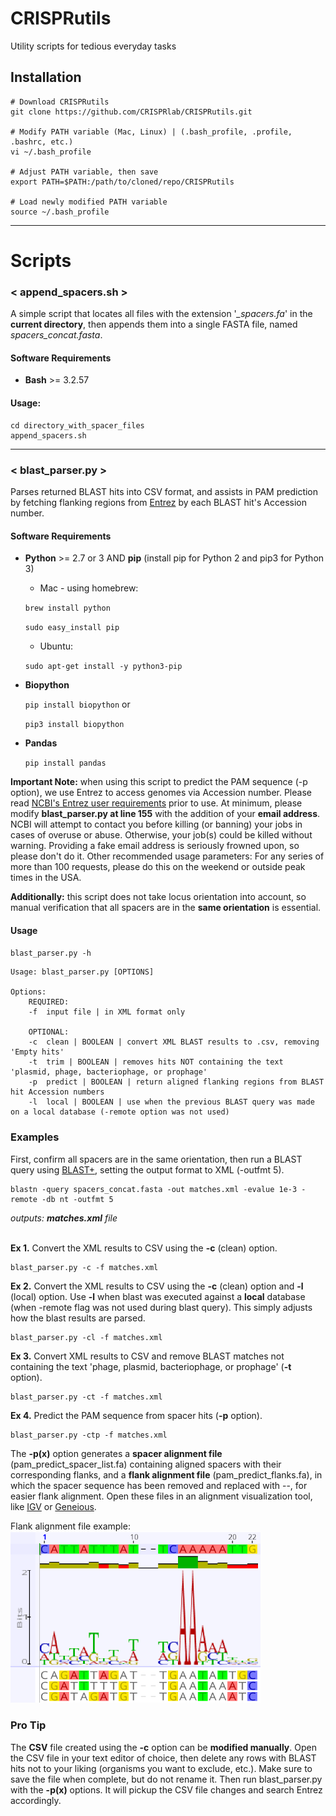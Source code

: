 # CRISPRutils
Utility scripts for tedious everyday tasks

## Installation
```
# Download CRISPRutils
git clone https://github.com/CRISPRlab/CRISPRutils.git

# Modify PATH variable (Mac, Linux) | (.bash_profile, .profile, .bashrc, etc.)
vi ~/.bash_profile

# Adjust PATH variable, then save
export PATH=$PATH:/path/to/cloned/repo/CRISPRutils

# Load newly modified PATH variable
source ~/.bash_profile
```

---
# Scripts
### < append_spacers.sh >
A simple script that locates all files with the extension '*_spacers.fa*' in the **current directory**, then appends them into a single FASTA file, named *spacers_concat.fasta*.

#### Software Requirements
- **Bash** >= 3.2.57

#### Usage:

```
cd directory_with_spacer_files
append_spacers.sh
```


---
### < blast_parser.py >
Parses returned BLAST hits into CSV format, and assists in PAM prediction by fetching flanking regions from [Entrez](https://www.ncbi.nlm.nih.gov/Class/MLACourse/Original8Hour/Entrez/) by each BLAST hit's Accession number.

#### Software Requirements
- **Python** >= 2.7 or 3 AND **pip** (install pip for Python 2 and pip3 for Python 3)
  - Mac - using homebrew:

   `brew install python`

   `sudo easy_install pip`
  - Ubuntu:

   `sudo apt-get install -y python3-pip`

- **Biopython**

  `pip install biopython`
  or

  `pip3 install biopython`

- **Pandas**

  `pip install pandas`

**Important Note:** when using this script to predict the PAM sequence (-p option), we use Entrez to access genomes via Accession number. Please read [NCBI's Entrez user requirements](https://www.ncbi.nlm.nih.gov/books/NBK25497/#chapter2.Usage_Guidelines_and_Requiremen) prior to use. At minimum, please modify **blast_parser.py at line 155** with the addition of your **email address**. NCBI will attempt to contact you before killing (or banning) your jobs in cases of overuse or abuse. Otherwise, your job(s) could be killed without warning. Providing a fake email address is seriously frowned upon, so please don't do it. Other recommended usage parameters: For any series of more than 100 requests, please do this on the weekend or outside peak times in the USA.  

**Additionally:** this script does not take locus orientation into account, so manual verification that all spacers are in the **same orientation** is essential. 

#### Usage

`blast_parser.py -h`

```
Usage: blast_parser.py [OPTIONS]

Options:
    REQUIRED:
    -f  input file | in XML format only

    OPTIONAL:
    -c  clean | BOOLEAN | convert XML BLAST results to .csv, removing 'Empty hits'
    -t  trim | BOOLEAN | removes hits NOT containing the text 'plasmid, phage, bacteriophage, or prophage'
    -p  predict | BOOLEAN | return aligned flanking regions from BLAST hit Accession numbers
    -l  local | BOOLEAN | use when the previous BLAST query was made on a local database (-remote option was not used)
```

### Examples
First, confirm all spacers are in the same orientation, then run a BLAST query using [BLAST+](https://blast.ncbi.nlm.nih.gov/Blast.cgi?CMD=Web&PAGE_TYPE=BlastDocs&DOC_TYPE=Download), setting the output format to XML (-outfmt 5).

```
blastn -query spacers_concat.fasta -out matches.xml -evalue 1e-3 -remote -db nt -outfmt 5
```
*outputs: **matches.xml** file*<br/><br/>

**Ex 1.** Convert the XML results to CSV using the **-c** (clean) option.
```
blast_parser.py -c -f matches.xml
```

**Ex 2.** Convert the XML results to CSV using the **-c** (clean) option and **-l** (local) option. Use **-l** when blast was executed against a **local** database (when -remote flag was not used during blast query). This simply adjusts how the blast results are parsed.
```
blast_parser.py -cl -f matches.xml
```

**Ex 3.** Convert XML results to CSV and remove BLAST matches not containing the text 'phage, plasmid, bacteriophage, or prophage' (**-t** option).
```
blast_parser.py -ct -f matches.xml
```

**Ex 4.** Predict the PAM sequence from spacer hits (**-p** option).
```
blast_parser.py -ctp -f matches.xml
```
The **-p(x)** option generates a **spacer alignment file** (pam_predict_spacer_list.fa) containing aligned spacers with their corresponding flanks, and a **flank alignment file** (pam_predict_flanks.fa), in which the spacer sequence has been removed and replaced with --, for easier flank alignment. Open these files in an alignment visualization tool, like [IGV](http://software.broadinstitute.org/software/igv/) or [Geneious](https://www.geneious.com/).

Flank alignment file example:</br>
<img src="https://github.com/CRISPRlab/CRISPRutils/blob/master/img/PAM.png" width="400">




### Pro Tip
The **CSV** file created using the **-c** option can be **modified manually**. Open the CSV file in your text editor of choice, then delete any rows with BLAST hits not to your liking (organisms you want to exclude, etc.). Make sure to save the file when complete, but do not rename it. Then run blast_parser.py with the **-p(x)** options. It will pickup the CSV file changes and search Entrez accordingly.
